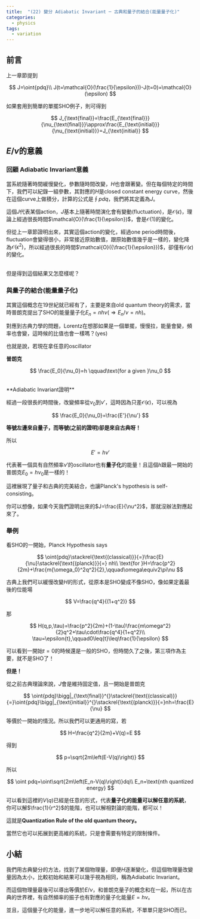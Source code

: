 ```yaml
---
title:  "(22) 變分 Adiabatic Invariant ─ 古典和量子的結合(能量量子化)"
categories:
  - physics
tags:
  - variation
---
```



## 前言

上一章節提到

$$
J=\oint{pdq}\\
J(t=\mathcal{O}(\frac{1}{\epsilon}))-J(t=0)=\mathcal{O}(\epsilon)
$$

如果套用到簡單的單擺SHO例子，則可得到

$$
J_{\text{final}}=\frac{E_{\text{final}}}{\nu_{\text{final}}}\approx\frac{E_{\text{initial}}}{\nu_{\text{initial}}}=J_{\text{initial}}
$$

## $E / \nu$的意義

### 回顧 Adiabatic Invariant意義

當系統隨著時間緩慢變化，參數隨時間改變，$H$也會跟著變。但在每個特定的時間下，我們可以紀錄一組參數，其對應的$H$是closed constant energy curve，然後在這個curve上做積分，計算的公式是$\oint{pdq}$，我們將其定義為$J$。

這個$J$代表某個action，$J$基本上隨著時間演化會有變動(fluctuation)，是$\mathcal{O}(\epsilon)$，理論上經過很長時間$\mathcal{O}(\frac{1}{\epsilon})$，會是$\mathcal{O}(1)$的變化。


但從上一章節證明出來，其實這個action的變化，經過one period時間後，fluctuation會變得很小，非常接近原始數值，跟原始數值幾乎是一樣的，變化降為$\mathcal{O}(\epsilon^2)$，所以經過很長的時間$\mathcal{O}({\frac{1}{\epsilon}})$，卻僅有$\mathcal{O}(\epsilon)$的變化。


<br>
但是得到這個結果又怎麼樣呢？


### 與量子的結合(能量量子化)

其實這個概念在19世紀就已經有了，主要是來自old quantum theory的需求，當時普朗克提出了SHO的能量量子化$E_n=nh\nu (\Rightarrow E_n/\nu=nh)$。


對應到古典力學的問題，Lorentz在想那如果是一個單擺，慢慢拉，能量會變，頻率也會變，這時候的比值也會一樣嗎？(yes)


也就是說，若現在拿任意的oscillator

**普朗克**

$$
\frac{E_0}{\nu_0}=h \qquad\text{for a given }\nu_0
$$


<br>
**Adiabatic Invariant證明**

經過一段很長的時間後，改變頻率從$\nu_0$到$\nu'$，這時因為只差$\mathcal{O}(\epsilon)$，可以視為

$$
\frac{E_0}{\nu_0}=\frac{E'}{\nu'}
$$

**等號左邊來自量子，而等號(之前的證明)卻是來自古典呀！**


所以

$$
E'=h\nu'
$$

代表著一個具有自然頻率$\nu'$的oscillator也有**量子化**的能量！且這個$h$跟最一開始的普朗克$E_0=h\nu_0$是一樣的！


這裡展現了量子和古典的完美結合，也讓Planck's hypothesis is self-consisting。


你可以想像，如果今天我們證明出來的$J=\frac{E}{\nu^2}$，那就沒辦法對應起來了。


### 舉例

看SHO的一開始，Planck Hypothesis says


$$
\oint{pdq}\stackrel{\text{(classical)}}{=}\frac{E}{\nu}\stackrel{\text{(planck)}}{=}
nh\\
\text{for }H=\frac{p^2}{2m}+\frac{m{\omega_0}^2q^2}{2},\qquad\omega\equiv2\pi\nu
$$

古典上我們可以緩慢改變$H$的形式，從原本是SHO變成不像SHO，像如果定義最後的位能場

$$
V=\frac{q^4}{(1+q^2)}
$$

那

$$
H(q,p,\tau)=\frac{p^2}{2m}+(1-\tau)\frac{m\omega^2}{2}q^2+\tau\cdot\frac{q^4}{1+q^2}\\
\tau=\epsilon{t},\qquad0\leq{t}\leq\frac{1}{\epsilon}
$$

可以看到一開始$t=0$的時候還是一般的SHO，但時間久了之後，第三項作為主要，就不是SHO了！



**但是！**


從之前古典理論來說，$J$會是維持固定值，且一開始是普朗克

$$
\oint{pdq}\bigg|_{\text{final}}^{}\stackrel{\text{(classical)}}{=}\oint{pdq}\bigg|_{\text{initial}}^{}\stackrel{\text{(planck)}}{=}nh=\frac{E}{\nu}
$$


等價於一開始的情況。所以我們可以更通用的寫，若


$$
H=\frac{q^2}{2m}+V(q)=E
$$

得到

$$
p=\sqrt{2m\left(E-V(q)\right)}
$$

所以

$$
\oint pdq=\oint\sqrt{2m\left(E_n-V(q)\right)}dq\\
E_n=\text{nth quantized energy}
$$


可以看到這裡的$V(q)$已經是任意的形式，代表**量子化的能量可以解任意的系統**，你可以解$\frac{1}{r^2}$的能階，也可以解相對論的能階，都可以！


這就是**Quantization Rule of the old quantum theory。**


當然它也可以拓展到更高維的系統，只是會需要有特定的限制條件。



## 小結

我們用古典變分的方法，找到了某個物理量，即便$H$逐漸變化，但這個物理量改變量因為太小，比較初始和結果可以幾乎視為相同，稱為Adiabatic Invariant。


而這個物理量最後可以導出等價於$E/ \nu$，和普朗克量子的概念和在一起，所以在古典的世界裡，有自然頻率的振子也有對應的量子化能量$E=h\nu$。


並且，這個量子化的能量，進一步地可以解任意的系統，不單單只是SHO而已。


